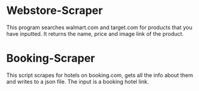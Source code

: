 # Webstore-Scraper

This program searches walmart.com and target.com for products that you have inputted. It returns the name, price and image link of the product.

# Booking-Scraper

This script scrapes for hotels on booking.com, gets all the info about them and writes to a json file. The input is a booking hotel link.
